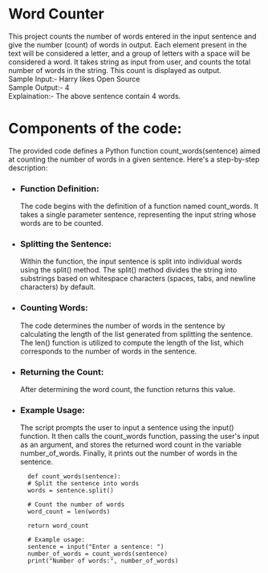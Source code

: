 # Word Counter
This project counts the number of words entered in the input sentence and give the number (count) of words in output. 
Each element present in the text will be considered a letter, and a group of letters with a space will be considered a word. 
It takes string as input from user, and counts the total number of words in the string. This count is displayed as output.<br>
Sample Input:- Harry likes Open Source<br>
Sample Output:- 4<br>
Explaination:- The above sentence contain 4 words.<br>

# Components of the code:
The provided code defines a Python function count_words(sentence) aimed at counting the number of words in a given sentence. Here's a step-by-step description:

- ### Function Definition:

  The code begins with the definition of a function named count_words.
  It takes a single parameter sentence, representing the input string whose words are to be counted.
- ### Splitting the Sentence:

  Within the function, the input sentence is split into individual words using the split() method.
  The split() method divides the string into substrings based on whitespace characters (spaces, tabs, and newline characters) by default.
- ### Counting Words:

  The code determines the number of words in the sentence by calculating the length of the list generated from splitting the sentence.
  The len() function is utilized to compute the length of the list, which corresponds to the number of words in the sentence.
- ### Returning the Count:

  After determining the word count, the function returns this value.
- ### Example Usage:

  The script prompts the user to input a sentence using the input() function.
  It then calls the count_words function, passing the user's input as an argument, and stores the returned word count in the variable number_of_words.
  Finally, it prints out the number of words in the sentence.

        def count_words(sentence):
        # Split the sentence into words
        words = sentence.split()
    
        # Count the number of words
        word_count = len(words)
    
        return word_count
    
        # Example usage:
        sentence = input("Enter a sentence: ")
        number_of_words = count_words(sentence)
        print("Number of words:", number_of_words)
